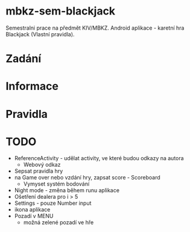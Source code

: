 # mbkz-sem-blackjack
 Semestralni prace na předmět KIV/MBKZ. Android aplikace - karetní hra Blackjack (Vlastní pravidla).
 
 # Zadání
 
 
 # Informace
 
 
 # Pravidla
 
 
 # TODO
 * ReferenceActivity - udělat activity, ve které budou odkazy na autora
    * Webový odkaz
 * Sepsat pravidla hry
 * na Game over nebo vzdání hry, zapsat score - Scoreboard
    * Vymyset systém bodování
* Night mode - změna během runu aplikace
* Ošetření dealera pro i > 5
* Settings - pouze Number input
* ikona aplikace
* Pozadí v MENU
    * možná zelené pozadí ve hře
 
